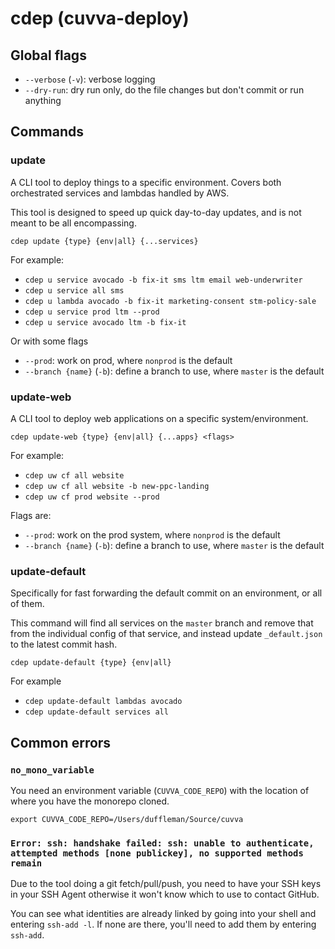 # cdep (cuvva-deploy)

## Global flags

- `--verbose` (`-v`): verbose logging
- `--dry-run`: dry run only, do the file changes but don't commit or run anything

## Commands

### update

A CLI tool to deploy things to a specific environment. Covers both orchestrated services and lambdas handled by AWS.

This tool is designed to speed up quick day-to-day updates, and is not meant to be all encompassing.

`cdep update {type} {env|all} {...services}`

For example:

- `cdep u service avocado -b fix-it sms ltm email web-underwriter`
- `cdep u service all sms`
- `cdep u lambda avocado -b fix-it marketing-consent stm-policy-sale`
- `cdep u service prod ltm --prod`
- `cdep u service avocado ltm -b fix-it`

Or with some flags

- `--prod`: work on prod, where `nonprod` is the default
- `--branch {name}` (`-b`): define a branch to use, where `master` is the default

### update-web

A CLI tool to deploy web applications on a specific system/environment.

`cdep update-web {type} {env|all} {...apps} <flags>`

For example:

- `cdep uw cf all website`
- `cdep uw cf all website -b new-ppc-landing`
- `cdep uw cf prod website --prod`

Flags are:

- `--prod`: work on the prod system, where `nonprod` is the default
- `--branch {name}` (`-b`): define a branch to use, where `master` is the default

### update-default

Specifically for fast forwarding the default commit on an environment, or all of them.

This command will find all services on the `master` branch and remove that from the individual config of that service, and instead update `_default.json` to the latest commit hash.

`cdep update-default {type} {env|all}`

For example

- `cdep update-default lambdas avocado`
- `cdep update-default services all`

## Common errors

### `no_mono_variable`

You need an environment variable (`CUVVA_CODE_REPO`) with the location of where you have the monorepo cloned.

`export CUVVA_CODE_REPO=/Users/duffleman/Source/cuvva`

### `Error: ssh: handshake failed: ssh: unable to authenticate, attempted methods [none publickey], no supported methods remain`

Due to the tool doing a git fetch/pull/push, you need to have your SSH keys in your SSH Agent otherwise it won't know which to use to contact GitHub.

You can see what identities are already linked by going into your shell and entering `ssh-add -l`. If none are there, you'll need to add them by entering `ssh-add`.
